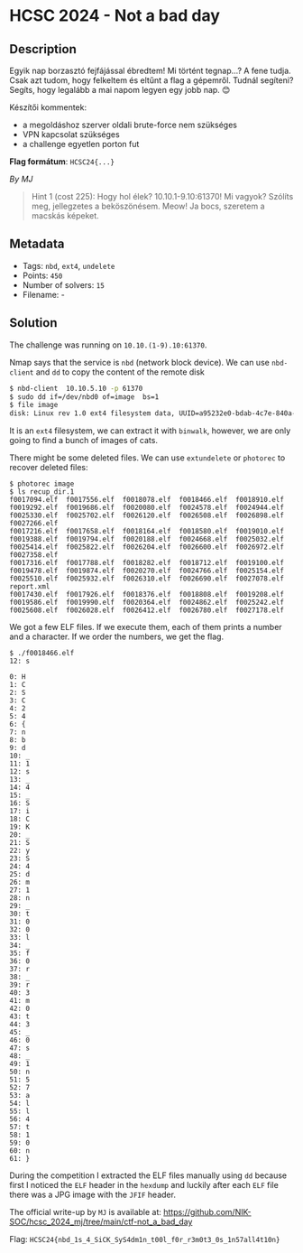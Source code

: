 # HCSC 2024 - Not a bad day

## Description

Egyik nap borzasztó fejfájással ébredtem! Mi történt tegnap...? A fene tudja. Csak azt tudom, hogy felkeltem és eltűnt a flag a gépemről. Tudnál segíteni? Segíts, hogy legalább a mai napom legyen egy jobb nap. 😊

Készítői kommentek:
* a megoldáshoz szerver oldali brute-force nem szükséges
* VPN kapcsolat szükséges
* a challenge egyetlen porton fut

**Flag formátum**: `HCSC24{...}`

*By MJ*

> Hint 1 (cost 225): Hogy hol élek? 10.10.1-9.10:61370! Mi vagyok? Szólíts meg, jellegzetes a beköszönésem. Meow! Ja bocs, szeretem a macskás képeket.


## Metadata

- Tags: `nbd`, `ext4`, `undelete`
- Points: `450`
- Number of solvers: `15`
- Filename: -

## Solution

The challenge was running on `10.10.(1-9).10:61370`.

Nmap says that the service is `nbd` (network block device). We can use `nbd-client` and `dd` to copy the content of the remote disk

```bash
$ nbd-client  10.10.5.10 -p 61370
$ sudo dd if=/dev/nbd0 of=image  bs=1
$ file image      
disk: Linux rev 1.0 ext4 filesystem data, UUID=a95232e0-bdab-4c7e-840a-903aa52adc7c, volume name "notabadday" (extents) (64bit) (large files) (huge files)
```

It is an `ext4` filesystem, we can extract it with `binwalk`, however, we are only going to find a bunch of images of cats.

There might be some deleted files. We can use `extundelete` or `photorec` to recover deleted files:

```
$ photorec image
$ ls recup_dir.1
f0017094.elf  f0017556.elf  f0018078.elf  f0018466.elf  f0018910.elf  f0019292.elf  f0019686.elf  f0020080.elf  f0024578.elf  f0024944.elf  f0025330.elf  f0025702.elf  f0026120.elf  f0026508.elf  f0026898.elf  f0027266.elf
f0017216.elf  f0017658.elf  f0018164.elf  f0018580.elf  f0019010.elf  f0019388.elf  f0019794.elf  f0020188.elf  f0024668.elf  f0025032.elf  f0025414.elf  f0025822.elf  f0026204.elf  f0026600.elf  f0026972.elf  f0027358.elf
f0017316.elf  f0017788.elf  f0018282.elf  f0018712.elf  f0019100.elf  f0019478.elf  f0019874.elf  f0020270.elf  f0024766.elf  f0025154.elf  f0025510.elf  f0025932.elf  f0026310.elf  f0026690.elf  f0027078.elf  report.xml
f0017430.elf  f0017926.elf  f0018376.elf  f0018808.elf  f0019208.elf  f0019586.elf  f0019990.elf  f0020364.elf  f0024862.elf  f0025242.elf  f0025608.elf  f0026028.elf  f0026412.elf  f0026780.elf  f0027178.elf
```

We got a few ELF files. If we execute them, each of them prints a number and a character. If we order the numbers, we get the flag.

```
$ ./f0018466.elf
12: s
```

```
0: H
1: C
2: S
3: C
4: 2
5: 4
6: {
7: n
8: b
9: d
10: _
11: 1
12: s
13: _
14: 4
15: _
16: S
17: i
18: C
19: K
20: _
21: S
22: y
23: S
24: 4
25: d
26: m
27: 1
28: n
29: _
30: t
31: 0
32: 0
33: l
34: _
35: f
36: 0
37: r
38: _
39: r
40: 3
41: m
42: 0
43: t
44: 3
45: _
46: 0
47: s
48: _
49: 1
50: n
51: 5
52: 7
53: a
54: l
55: l
56: 4
57: t
58: 1
59: 0
60: n
61: }
```

During the competition I extracted the ELF files manually using `dd` because first I noticed the `ELF` header in the `hexdump` and luckily after each `ELF` file there was a JPG image with the `JFIF` header.

The official write-up by `MJ` is available at: <https://github.com/NIK-SOC/hcsc_2024_mj/tree/main/ctf-not_a_bad_day>

Flag: `HCSC24{nbd_1s_4_SiCK_SyS4dm1n_t00l_f0r_r3m0t3_0s_1n57all4t10n}`